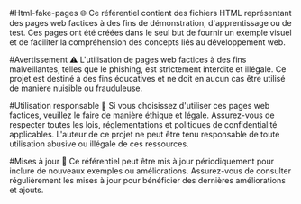 #Html-fake-pages 🌐
Ce référentiel contient des fichiers HTML représentant des pages web factices à des fins de démonstration, d'apprentissage ou de test. Ces pages ont été créées dans le seul but de fournir un exemple visuel et de faciliter la compréhension des concepts liés au développement web.

#Avertissement ⚠️
L'utilisation de pages web factices à des fins malveillantes, telles que le phishing, est strictement interdite et illégale. Ce projet est destiné à des fins éducatives et ne doit en aucun cas être utilisé de manière nuisible ou frauduleuse.

#Utilisation responsable 🤝
Si vous choisissez d'utiliser ces pages web factices, veuillez le faire de manière éthique et légale. Assurez-vous de respecter toutes les lois, réglementations et politiques de confidentialité applicables. L'auteur de ce projet ne peut être tenu responsable de toute utilisation abusive ou illégale de ces ressources.

#Mises à jour 🔄
Ce référentiel peut être mis à jour périodiquement pour inclure de nouveaux exemples ou améliorations. Assurez-vous de consulter régulièrement les mises à jour pour bénéficier des dernières améliorations et ajouts.


